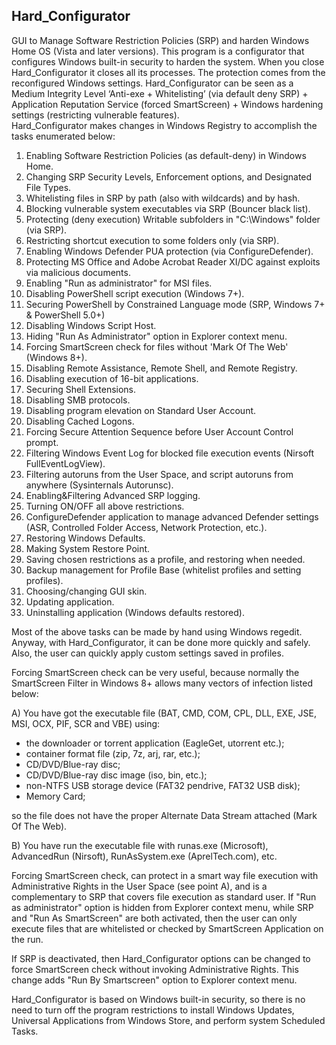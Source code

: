 ## Hard_Configurator
GUI to Manage Software Restriction Policies (SRP) and harden Windows Home OS (Vista and later versions).
This program is a configurator that configures Windows built-in security to harden the system. When you close Hard_Configurator it closes all its processes. The protection comes from the reconfigured Windows settings.
Hard_Configurator can be seen as a Medium Integrity Level ‘Anti-exe + Whitelisting’ (via default deny SRP) + Application Reputation Service (forced SmartScreen) + Windows hardening settings (restricting vulnerable features).  
Hard_Configurator makes changes in Windows Registry to accomplish the tasks enumerated below:

1. Enabling Software Restriction Policies (as default-deny) in Windows Home.
2. Changing SRP Security Levels, Enforcement options, and Designated File Types.
3. Whitelisting files in SRP by path (also with wildcards) and by hash.
4. Blocking vulnerable system executables via SRP (Bouncer black list).
5. Protecting (deny execution) Writable subfolders in "C:\Windows" folder (via SRP).
6. Restricting shortcut execution to some folders only (via SRP).
7. Enabling Windows Defender PUA protection (via ConfigureDefender).
8. Protecting MS Office and Adobe Acrobat Reader XI/DC against exploits via malicious documents.
9. Enabling "Run as administrator" for MSI files.
10. Disabling PowerShell script execution (Windows 7+).
11. Securing PowerShell by Constrained Language mode (SRP, Windows 7+ & PowerShell 5.0+)
12. Disabling Windows Script Host.
13. Hiding "Run As Administrator" option in Explorer context menu.
14. Forcing SmartScreen check for files without 'Mark Of The Web' (Windows 8+).
15. Disabling Remote Assistance, Remote Shell, and Remote Registry.
16. Disabling execution of 16-bit applications.
17. Securing Shell Extensions.
18. Disabling SMB protocols.
19. Disabling program elevation on Standard User Account.
20. Disabling Cached Logons.
21. Forcing Secure Attention Sequence before User Account Control prompt.
22. Filtering Windows Event Log for blocked file execution events (Nirsoft FullEventLogView).
23. Filtering autoruns from the User Space, and script autoruns from anywhere (Sysinternals Autorunsc).
24. Enabling&Filtering Advanced SRP logging.
25. Turning ON/OFF all above restrictions.
26. ConfigureDefender application to manage advanced Defender settings (ASR, Controlled Folder Access, Network Protection, etc.).
27. Restoring Windows Defaults.
28. Making System Restore Point.
29. Saving chosen restrictions as a profile, and restoring when needed.
30. Backup management for Profile Base (whitelist profiles and setting profiles).
31. Choosing/changing GUI skin.
32. Updating application.
33. Uninstalling application (Windows defaults restored).


Most of the above tasks can be made by hand using Windows regedit. Anyway, with Hard_Configurator, it can be done more quickly and safely. Also, the user can quickly apply custom settings saved in profiles.

Forcing SmartScreen check can be very useful, because normally the SmartScreen Filter in Windows 8+ allows many vectors of infection listed below:

A) You have got the executable file (BAT, CMD, COM, CPL, DLL, EXE, JSE, MSI, OCX, PIF, SCR and VBE) using:
* the downloader or torrent application (EagleGet, utorrent etc.);
* container format file (zip, 7z, arj, rar, etc.);
* CD/DVD/Blue-ray disc;
* CD/DVD/Blue-ray disc image (iso, bin, etc.);
* non-NTFS USB storage device (FAT32 pendrive, FAT32 USB disk);
* Memory Card;

so the file does not have the proper Alternate Data Stream attached (Mark Of The Web).

B) You have run the executable file with runas.exe (Microsoft), AdvancedRun (Nirsoft), RunAsSystem.exe (AprelTech.com), etc.

Forcing SmartScreen check, can protect in a smart way file execution with Administrative Rights in the User Space (see point A), and is a complementary to SRP that covers file execution as standard user. If "Run as administrator" option is hidden from Explorer context menu, while SRP and "Run As SmartScreen" are both activated, then the user can only execute files that are whitelisted or checked by SmartScreen Application on the run.

If SRP is deactivated, then Hard_Configurator options can be changed to force SmartScreen check without invoking Administrative Rights. This change adds "Run By Smartscreen" option to Explorer context menu.

Hard_Configurator is based on Windows built-in security, so there is no need to turn off the program restrictions to install Windows Updates, Universal Applications from Windows Store, and perform system Scheduled Tasks.

